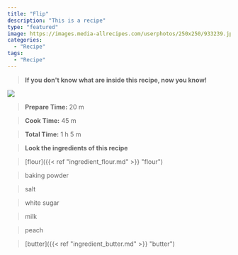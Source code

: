 ```yaml
---
title: "Flip"
description: "This is a recipe"
type: "featured"
image: https://images.media-allrecipes.com/userphotos/250x250/933239.jpg
categories: 
  - "Recipe"
tags: 
  - "Recipe"
---
```



>**If you don't know what are inside this recipe, now you know!**

![](../images/Recipes-Banner.jpg)
> **Prepare Time:** 20 m


> **Cook Time:** 45 m


> **Total Time:** 1 h 5 m

> **Look the ingredients of this recipe**

> [flour]({{< ref "ingredient_flour.md" >}} "flour")

> baking powder

> salt

> white sugar

> milk

> peach

> [butter]({{< ref "ingredient_butter.md" >}} "butter")


